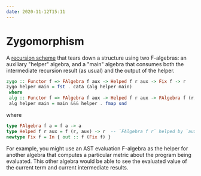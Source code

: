 ```yaml
---
date: 2020-11-12T15:11
---
```


# Zygomorphism

A [recursion scheme](ded70ad5.md) that tears down a structure using two
F-algebras: an auxiliary "helper" algebra, and a "main" algebra that consumes
both the intermediate recursion result (as usual) and the output of the helper.

```haskell
zygo :: Functor f => FAlgebra f aux -> Helped f r aux -> Fix f -> r
zygo helper main = fst . cata (alg helper main)
 where
 alg :: Functor f => FAlgebra f aux -> Helped f r aux -> FAlgebra f (r, aux)
 alg helper main = main &&& helper . fmap snd
```

where

```haskell
type FAlgebra f a = f a -> a
type Helped f r aux = f (r, aux) -> r  -- `FAlgebra f r` helped by `aux`
newtype Fix f = In { out :: f (Fix f) }
```

For example, you might use an AST evaluation F-algebra as the helper for
another algebra that computes a particular metric about the program being
evaluated. This other algebra would be able to see the evaluated value of the
current term and current intermediate results.
